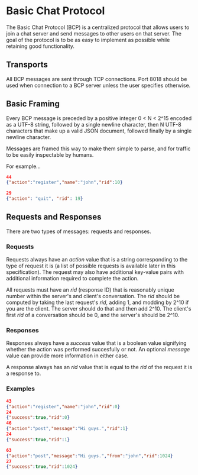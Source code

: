 # Basic Chat Protocol

The Basic Chat Protocol (BCP) is a centralized protocol that allows users to join a chat server and send messages to other users on that server. The goal of the protocol is to be as easy to implement as possible while retaining good functionality.

## Transports

All BCP messages are sent through TCP connections. Port 8018 should be used when connection to a BCP server unless the user specifies otherwise.

## Basic Framing

Every BCP message is preceded by a positive integer 0 < N < 2^15 encoded as a UTF-8 string, followed by a single newline character, then N UTF-8 characters that make up a valid JSON document, followed finally by a single newline character.

Messages are framed this way to make them simple to parse, and for traffic to be easily inspectable by humans.

For example...

```json
44
{"action":"register","name":"john","rid":10}
```

```json
29
{"action": "quit", "rid": 19}
```

## Requests and Responses

There are two types of messages: requests and responses.

### Requests

Requests always have an *action* value that is a string corresponding to the type of request it is (a list of possible requests is available later in this specification). The request may also have additional key-value pairs with additional information required to complete the action.

All requests must have an *rid* (response ID) that is reasonably unique number within the server's and client's conversation. The *rid* should be computed by taking the last request's *rid*, adding 1, and modding by 2^10 if you are the client. The server should do that and then add 2^10. The client's first *rid* of a conversation should be 0, and the server's should be 2^10.

### Responses

Responses always have a *success* value that is a boolean value signifying whether the action was performed succesfully or not. An optional *message* value can provide more information in either case.

A response always has an *rid* value that is equal to the *rid* of the request it is a response to.

### Examples

```json
43
{"action":"register","name":"john","rid":0}
24
{"success":true,"rid":0}
46
{"action":"post","message":"Hi guys.","rid":1}
24
{"success":true,"rid":1}
```

```json
63
{"action":"post","message":"Hi guys.","from":"john","rid":1024}
27
{"success":true,"rid":1024}
```

